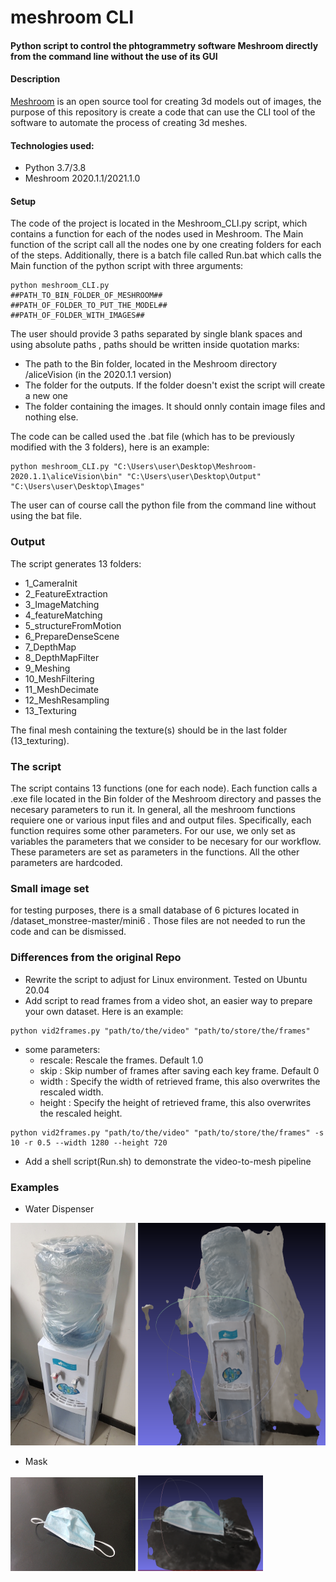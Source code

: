 # meshroom CLI #
#### Python script to control the phtogrammetry software Meshroom directly from the command line without the use of its GUI ####


#### Description ####
[Meshroom](#https://alicevision.org/) is an open source tool for creating 3d models out of images, the purpose of this repository is create a code that can use the CLI tool of the software to automate the process of creating 3d meshes.

#### Technologies used: ####
* Python 3.7/3.8
* Meshroom 2020.1.1/2021.1.0

#### Setup ####
The code of the project is located in the Meshroom_CLI.py script, which contains a function for each of the nodes used in Meshroom. The Main function of the script call all the nodes one by one creating folders for each of the steps. 
Additionally, there is a batch file called Run.bat which calls the Main function of the python script with three arguments:
```
python meshroom_CLI.py 
##PATH_TO_BIN_FOLDER_OF_MESHROOM## 
##PATH_OF_FOLDER_TO_PUT_THE_MODEL##
##PATH_OF_FOLDER_WITH_IMAGES##
```
The user should provide 3 paths separated by single blank spaces and using absolute paths , paths should be written inside quotation marks:
* The path to the Bin folder, located in the Meshroom directory /aliceVision (in the 2020.1.1 version)
* The folder for the outputs. If the folder doesn't exist the script will create a new one
* The folder containing the images. It should onnly contain image files and nothing else.

The code can be called used the .bat file (which has to be previously modified with the 3 folders), here is an example:

```
python meshroom_CLI.py "C:\Users\user\Desktop\Meshroom-2020.1.1\aliceVision\bin" "C:\Users\user\Desktop\Output" "C:\Users\user\Desktop\Images"
```

The user can of course call the python file from the command line without using the bat file.

### Output ###
The script generates 13 folders:
* 1_CameraInit
* 2_FeatureExtraction
* 3_ImageMatching
* 4_featureMatching
* 5_structureFromMotion
* 6_PrepareDenseScene
* 7_DepthMap
* 8_DepthMapFilter
* 9_Meshing
* 10_MeshFiltering
* 11_MeshDecimate
* 12_MeshResampling
* 13_Texturing

The final mesh containing the texture(s) should be in the last folder (13_texturing). 

### The script ###
The script contains 13 functions (one for each node). Each function calls a .exe file located in the Bin folder of the Meshroom directory and passes the necesary parameters to run it. In general, all the meshroom functions requiere one or various input files and and output files. Specifically, each function requires some other parameters. For our use, we only set as variables the parameters that we consider to be necesary for our workflow. These parameters are set as parameters in the functions. All the other parameters are hardcoded.


### Small image set ###

for testing purposes, there is a small database of 6 pictures located in /dataset_monstree-master/mini6 . Those files are not needed to run the code and can be dismissed.

### Differences from the original Repo ###
* Rewrite the script to adjust for Linux environment. Tested on Ubuntu 20.04
* Add script to read frames from a video shot, an easier way to prepare your own dataset. Here is an example:
```
python vid2frames.py "path/to/the/video" "path/to/store/the/frames"
```
* some parameters:
  * rescale: Rescale the frames. Default 1.0
  * skip   : Skip number of frames after saving each key frame. Default 0
  * width  : Specify the width of retrieved frame, this also overwrites the rescaled width.
  * height : Specify the height of retrieved frame, this also overwrites the rescaled height.
```
python vid2frames.py "path/to/the/video" "path/to/store/the/frames" -s 10 -r 0.5 --width 1280 --height 720
```
* Add a shell script(Run.sh) to demonstrate the video-to-mesh pipeline

### Examples ###
* Water Dispenser

<img src="examples/pic_yinshuiji.jpg" alt="drawing" width="200" />
<img src="examples/mesh_yinshuiji.png" alt="drawing" width="300" height='356'/>

* Mask

<img src="examples/pic_mask.jpg" alt="drawing" width="200"  height='150'/>
<img src="examples/mesh_mask.png" alt="drawing" width="200"/>